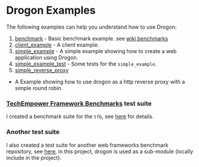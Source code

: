 # Drogon Examples

The following examples can help you understand how to use Drogon:

1. [benchmark](https://github.com/an-tao/drogon/tree/master/examples/benchmark) - Basic benchmark example. see [wiki benchmarks](https://github.com/an-tao/drogon/wiki/13-Benchmarks)
2. [client_example](https://github.com/an-tao/drogon/tree/master/examples/client_example/main.cc) - A client example.
3. [simple_example](https://github.com/an-tao/drogon/tree/master/examples/simple_example) - A simple example showing how to create a web application using Drogon.
4. [simple_example_test](https://github.com/an-tao/drogon/tree/master/examples/simple_example_test) - Some tests for the `simple_example`.
5. [simple_reverse_proxy](https://github.com/an-tao/drogon/tree/master/examples/simple_reverse_proxy)
- A Example showing how to use drogon as a http reverse proxy with a simple round robin.

### [TechEmpower Framework Benchmarks](https://github.com/TechEmpower/FrameworkBenchmarks) test suite

I created a benchmark suite for the `tfb`, see [here](https://github.com/TechEmpower/FrameworkBenchmarks/tree/master/frameworks/C%2B%2B/drogon) for details.

### Another test suite

I also created a test suite for another web frameworks benchmark repository, see [here](https://github.com/the-benchmarker/web-frameworks/tree/master/cpp/drogon), in this project, drogon is used as a sub-module (locally include in the project).